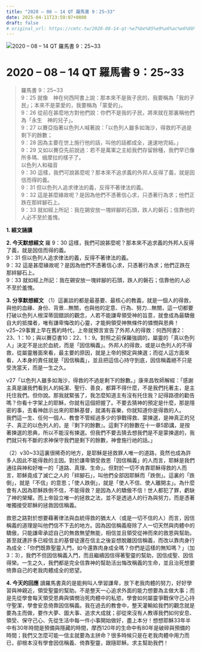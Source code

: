 ```yaml
---
title: "2020 – 08 – 14 QT 羅馬書 9：25~33"
date: 2025-04-11T23:59:07+0800
draft: false
# original_url: https://cmtc.tw/2020-08-14-qt-%e7%be%85%e9%a6%ac%e6%9b%b8-9%ef%bc%9a2533
---
```


![2020 – 08 – 14 QT 羅馬書 9：25\~33](/images/qt.jpg   "2020 – 08 – 14 QT 羅馬書 9：25\~33")

# 2020 – 08 – 14 QT 羅馬書 9：25\~33

> 羅馬書 9：25\~33  
> 9：25 就像　神在何西阿書上說：那本來不是我子民的，我要稱為「我的子民」；本來不是蒙愛的，我要稱為「蒙愛的」。  
> 9：26 從前在甚麼地方對他們說：你們不是我的子民，將來就在那裏稱他們為「永生　神的兒子」。  
> 9：27 以賽亞指著以色列人喊著說：「以色列人雖多如海沙，得救的不過是剩下的餘數；  
> 9：28 因為主要在世上施行他的話，叫他的話都成全，速速地完結。」  
> 9：29 又如以賽亞先前說過：若不是萬軍之主給我們存留餘種，我們早已像所多瑪、蛾摩拉的樣子了。  
> 以色列人和福音  
> 9：30 這樣，我們可說甚麼呢？那本來不追求義的外邦人反得了義，就是因信而得的義。  
> 9：31 但以色列人追求律法的義，反得不著律法的義。  
> 9：32 這是甚麼緣故呢？是因為他們不憑著信心求，只憑著行為求；他們正跌在那絆腳石上。  
> 9：33 就如經上所記：我在錫安放一塊絆腳的石頭，跌人的磐石；信靠他的人必不至於羞愧。

**1. 經文誦讀**

**2.  今天默想經文**
羅 9：30 這樣，我們可說甚麼呢？那本來不追求義的外邦人反得了義，就是因信而得的義。  
9：31 但以色列人追求律法的義，反得不著律法的義。  
9：32 這是甚麼緣故呢？是因為他們不憑著信心求，只憑著行為求；他們正跌在那絆腳石上。  
9：33 就如經上所記：我在錫安放一塊絆腳的石頭，跌人的磐石；信靠他的人必不至於羞愧。

**3. 分享默想經文**
（1）這裏談的都是最基要、最核心的教義，就是一個人的得救，與他的血緣、身份、背景…無關，也與他的定意、行為、努力…無關，這一切都要打破以色列人根深蒂固錯誤的觀念，人若不能謙卑領受神的旨意，就會成為最驕傲自大的抵擋者，唯有謙卑悔改的心靈，才能夠領受神無條件的憐憫與恩典！v25\~29事實上早在舊約時代，上帝就預言宣告了外邦人的得救：何西阿書2：23、1：10；與以賽亞書10：22、1：9。對照之前保羅強調的，屬靈的「真以色列人」決定不是出於血統，而是「因信稱義」。外邦人的得救，或是以色列人的不得救，從屬靈層面來看，最主要的原因，就是上帝的預定與揀選；而從人這方面來看，人本身的責任就是「因信稱義」，並且把這信心持守到底，因信稱義絕不只是受洗當天，而是一生之久。

v27「以色列人雖多如海沙，得救的不過是剩下的餘數。」康來昌牧師解經：「感謝主真是讓我們看到人的純潔、聖行、善良，都算不得什麼，不是我們托著主，是主托住我們。但你說。那我就緊張了，我怎麼知道主有沒有托住我？記得路德的勸告嗎？你看十字架上的耶穌，你就有這個把握了。不要去猜神的預定是什麼，那是隱密的事，去看神啟示出來的耶穌基督，就滿有喜樂，你就知道你是得救的人。  
我們這一生、任何一個人、教會不管經過多少的爭戰得救、蒙揀選，是神真正的兒子、真正的以色列人的，是『剩下的餘數』。這剩下的餘數在十一章5節講，是按著揀選的恩典，所以不能沒有揀選。但我們不要去猜去想我們是不是蒙揀選的，我們就只有不斷的求神保守我們是剩下的餘數，神會施行祂的話。」

（2）v30\~33這裏很稀奇的地方，是耶穌是拯救罪人唯一的道路，竟然也成為許多人因此不能得救的主因。對於謙卑領受救恩「因信稱義」的人而言，耶穌是我們通往與神和好唯一的「道路、真理、生命」。但對於一切不肯靠耶穌得救的人而言，耶穌竟成了滅亡之人的「絆腳石」，叫他們全部因耶穌而「跌倒」。這裏的「跌倒」，就是「不信」的意思；「使人跌倒」，就是「使人不信、使人離開主」。為什麼會有人因為耶穌跌倒不信，不能得救？是因為人的驕傲不信！世人都犯了罪，虧缺了神的榮耀。而上帝設立唯一的拯救之法，並不是透過人的行為與努力，而是憑著唯獨接受耶穌的拯救因信稱義。

救恩之路對於想要藉著律法與血統得救的猶太人（或是一切不信的人）而言，因信稱義的道理是叫他們信不下去的地方。因為因信稱義廢除了人一切天然與肉體中的驕傲，只能謙卑承認自己的無救無望無能，相信並且領受從神而來的救恩與幫助。甚至就連許多已經信主的基督徒還在信主之後妄想脫離因信稱義，而改以靠肉身行為成全：「你們既靠聖靈入門，如今還靠肉身成全嗎？你們是這樣的無知嗎？」（加3：3），我們不但因信稱義入門，而且繼續因信得著聖靈的幫助，因信成聖、因信得榮。一生之久，我們都是完全信靠神的幫助活出悔改稱義的生命，並且治死想要倚靠自己的老我肉體成全的慾望。

**4. 今天的回應**
讀羅馬書真的是能夠叫人學習謙卑，放下老我肉體的努力，好好學習與神親近，領受聖靈的幫助。不是整天一心追求外面的能力想要為主做大事；而是先從學會每天領受恩典與憐憫治死肉體中的私慾，學會如何屬靈爭戰保守己心持守聖潔，學會安息倚靠因信稱義。我在過去的教會中，整天灌輸給我們的觀念就是要為主而做，要作大夢、圖大事、追求大成就；卻從來沒有人教導我們如何安息、領受、保守己心、先從生活中每一件小事開始做好，盡上本分！想想耶穌33年半中有30年時間是預備與隱藏的時間，摩西120年的生命中有80年是破碎與預備的時間；我們又怎麼可能一信主就要為主拼命？很多時候只是在老我肉體中用力而已，卻根本沒有學會因信稱義、倚靠聖靈，跟隨耶穌。求主幫助我們！
